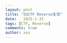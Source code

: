 ```yaml
---
layout: post
title: "SUCTF Reverse复现"
date:   2025-1-15
tags: [CTF, Reverse]
comments: true
author: xxx
---
```


